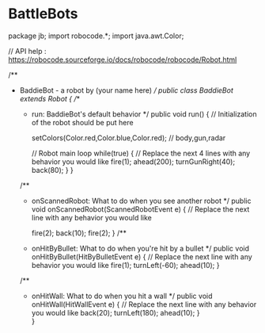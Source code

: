 # BattleBots
package jb;
import robocode.*;
import java.awt.Color;

// API help : https://robocode.sourceforge.io/docs/robocode/robocode/Robot.html

/**
 * BaddieBot - a robot by (your name here)
 */
public class BaddieBot extends Robot
{
	/**
	 * run: BaddieBot's default behavior
	 */
	public void run() {
		// Initialization of the robot should be put here

		 setColors(Color.red,Color.blue,Color.red); // body,gun,radar

		// Robot main loop
		while(true) {
			// Replace the next 4 lines with any behavior you would like
			fire(1);
			ahead(200);
			turnGunRight(40);
			back(80);
		}
	}

	/**
	 * onScannedRobot: What to do when you see another robot
	 */
	public void onScannedRobot(ScannedRobotEvent e) {
		// Replace the next line with any behavior you would like

	   	fire(2);
		back(10);
		fire(2);
	}
	/**
	 * onHitByBullet: What to do when you're hit by a bullet
	 */
	public void onHitByBullet(HitByBulletEvent e) {
		// Replace the next line with any behavior you would like
		fire(1);
		turnLeft(-60);
		ahead(10);
	}
	
	/**
	 * onHitWall: What to do when you hit a wall
	 */
	public void onHitWall(HitWallEvent e) {
		// Replace the next line with any behavior you would like
		back(20);
		turnLeft(180);
		ahead(10);
	}	
}
